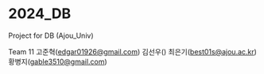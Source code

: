 # 2024_DB
Project for DB (Ajou_Univ)

Team 11
고준혁(edgar01926@gmail.com)
김선우()
최은기(best01s@ajou.ac.kr)
황병지(gable3510@gmail.com)
